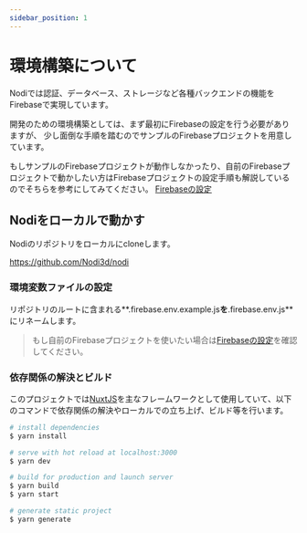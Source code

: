 ```yaml
---
sidebar_position: 1
---
```


# 環境構築について

Nodiでは認証、データベース、ストレージなど各種バックエンドの機能をFirebaseで実現しています。

開発のための環境構築としては、まず最初にFirebaseの設定を行う必要がありますが、
少し面倒な手順を踏むのでサンプルのFirebaseプロジェクトを用意しています。

もしサンプルのFirebaseプロジェクトが動作しなかったり、自前のFirebaseプロジェクトで動かしたい方はFirebaseプロジェクトの設定手順も解説しているのでそちらを参考にしてみてください。
[Firebaseの設定](/developer/getting-started/firebase)

## Nodiをローカルで動かす

Nodiのリポジトリをローカルにcloneします。

https://github.com/Nodi3d/nodi

### 環境変数ファイルの設定

リポジトリのルートに含まれる**.firebase.env.example.js**を**.firebase.env.js**にリネームします。

> もし自前のFirebaseプロジェクトを使いたい場合は[Firebaseの設定](/developer/getting-started/firebase)を確認してください。

### 依存関係の解決とビルド

このプロジェクトでは[NuxtJS](https://nuxtjs.org/)を主なフレームワークとして使用していて、以下のコマンドで依存関係の解決やローカルでの立ち上げ、ビルド等を行います。

```bash
# install dependencies
$ yarn install

# serve with hot reload at localhost:3000
$ yarn dev

# build for production and launch server
$ yarn build
$ yarn start

# generate static project
$ yarn generate
```
